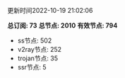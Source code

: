更新时间2022-10-19 21:02:06

**总订阅: 73**
**总节点: 2010**
**有效节点: 794**
- ss节点: 502
- v2ray节点: 252
- trojan节点: 35
- ssr节点: 5
